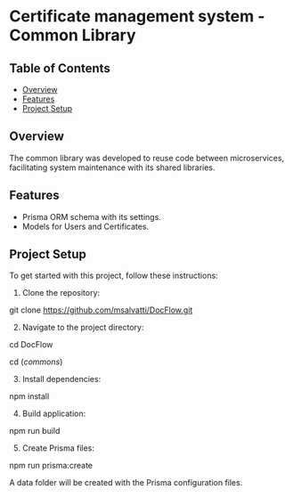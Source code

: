 # Certificate management system - Common Library

## Table of Contents

- [Overview](#overview)
- [Features](#features)
- [Project Setup](#project-setup)

## Overview

The common library was developed to reuse code between microservices, facilitating system maintenance with its shared libraries.

## Features

- Prisma ORM schema with its settings.
- Models for Users and Certificates.

## Project Setup

To get started with this project, follow these instructions:

1. Clone the repository:

git clone https://github.com/msalvatti/DocFlow.git

2. Navigate to the project directory:

cd DocFlow

cd (_commons_)

3. Install dependencies:

npm install

4. Build application:

npm run build

5. Create Prisma files:

npm run prisma:create

A data folder will be created with the Prisma configuration files.